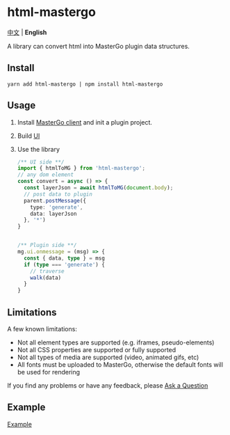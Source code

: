 # html-mastergo

[中文](./README.zh-CN.md) | **English**

A library can convert html into MasterGo plugin data structures.
## Install

```shell
yarn add html-mastergo | npm install html-mastergo
```

## Usage

1. Install [MasterGo client](https://mastergo.com/resource) and init a plugin project.

2. Build [UI](https://developers.mastergo.com/guide/setup.html#%E6%9E%84%E5%BB%BA%E7%94%A8%E6%88%B7%E7%95%8C%E9%9D%A2)

3. Use the library

   ```typescript
   /** UI side **/
   import { htmlToMG } from 'html-mastergo';
   // any dom element
   const convert = async () => {
     const layerJson = await htmlToMG(document.body);
     // post data to plugin
     parent.postMessage({
       type: 'generate',
       data: layerJson
     }, '*')
   }
   
   
   /** Plugin side **/
   mg.ui.onmessage = (msg) => {
     const { data, type } = msg
     if (type === 'generate') {
       // traverse
       walk(data)
     }
   }
   ```

## Limitations

A few known limitations:

- Not all element types are supported (e.g. iframes, pseudo-elements)
- Not all CSS properties are supported or fully supported
- Not all types of media are supported (video, animated gifs, etc)
- All fonts must be uploaded to MasterGo, otherwise the default fonts will be used for rendering

If you find any problems or have any feedback, please [Ask a Question](https://github.com/mastergo-design/html-to-mastergo/issues/new)

## Example

[Example](./src/example/html-mg)
